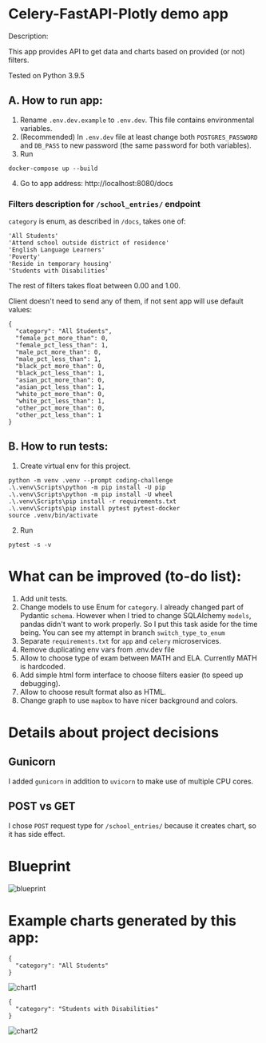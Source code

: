 # Celery-FastAPI-Plotly demo app

Description:

This app provides API to get data and charts based on provided (or not) filters.



Tested on Python 3.9.5


## A. How to run app:
1. Rename `.env.dev.example` to `.env.dev`. This file contains environmental variables.
2. (Recommended) In `.env.dev` file at least change both `POSTGRES_PASSWORD` and `DB_PASS` to new password (the same password for both variables).
3. Run 
```
docker-compose up --build
```
4. Go to app address:
http://localhost:8080/docs


### Filters description for `/school_entries/` endpoint

`category` is enum, as described in `/docs`, takes one of:
```
'All Students'
'Attend school outside district of residence'
'English Language Learners'
'Poverty'
'Reside in temporary housing'
'Students with Disabilities'
```


The rest of filters takes float between 0.00 and 1.00.


Client doesn't need to send any of them, if not sent app will use default values:

```
{
  "category": "All Students",
  "female_pct_more_than": 0,
  "female_pct_less_than": 1,
  "male_pct_more_than": 0,
  "male_pct_less_than": 1,
  "black_pct_more_than": 0,
  "black_pct_less_than": 1,
  "asian_pct_more_than": 0,
  "asian_pct_less_than": 1,
  "white_pct_more_than": 0,
  "white_pct_less_than": 1,
  "other_pct_more_than": 0,
  "other_pct_less_than": 1
}
```

## B. How to run tests:
1. Create virtual env for this project.
```
python -m venv .venv --prompt coding-challenge
.\.venv\Scripts\python -m pip install -U pip
.\.venv\Scripts\python -m pip install -U wheel
.\.venv\Scripts\pip install -r requirements.txt
.\.venv\Scripts\pip install pytest pytest-docker
source .venv/bin/activate
````
2. Run 
```
pytest -s -v
```



# What can be improved (to-do list):
1. Add unit tests.
2. Change models to use Enum for `category`.
I already changed part of Pydantic `schema`. However when I tried to change SQLAlchemy `models`, pandas didn't want to work properly. So I put this task aside for the time being.
You can see my attempt in branch `switch_type_to_enum`
3. Separate `requirements.txt` for `app` and `celery` microservices.
4. Remove duplicating env vars from .env.dev file 
5. Allow to choose type of exam between MATH and ELA. Currently MATH is hardcoded.
6. Add simple html form interface to choose filters easier (to speed up debugging).
7. Allow to choose result format also as HTML.
8. Change graph to use `mapbox` to have nicer background and colors.



# Details about project decisions

## Gunicorn
I added `gunicorn` in addition to `uvicorn` to make use of multiple CPU cores. 

## POST vs GET
I chose `POST` request type for `/school_entries/` because it creates chart, so it has side effect.



# Blueprint


![blueprint](./img/blueprint.png)




# Example charts generated by this app:

```
{
  "category": "All Students"
}
```
![chart1](./img/example_all_students.png)


```
{
  "category": "Students with Disabilities"
}
```
![chart2](./img/example_students_with_disabilities.png)



